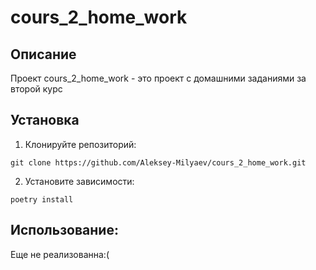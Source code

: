 # cours_2_home_work

## Описание

Проект cours_2_home_work - это проект с домашними заданиями за второй курс

## Установка 
1. Клонируйте репозиторий:
```
git clone https://github.com/Aleksey-Milyaev/cours_2_home_work.git
```
2. Установите зависимости:
```
poetry install
```

## Использование:
Еще не реализованна:(